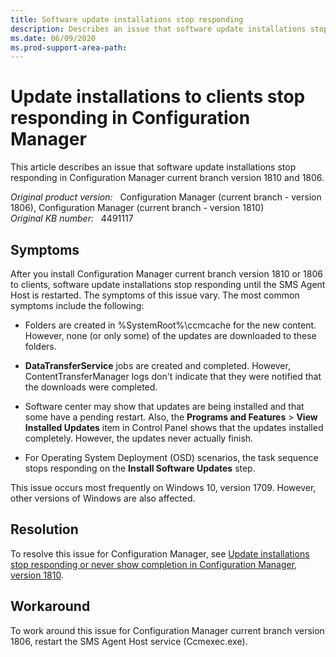 ```yaml
---
title: Software update installations stop responding
description: Describes an issue that software update installations stop responding in Configuration Manager current branch version 1810 and 1806.
ms.date: 06/09/2020
ms.prod-support-area-path:
---
```

# Update installations to clients stop responding in Configuration Manager

This article describes an issue that software update installations stop responding in Configuration Manager current branch version 1810 and 1806.

_Original product version:_ &nbsp; Configuration Manager (current branch - version 1806), Configuration Manager (current branch - version 1810)  
_Original KB number:_ &nbsp; 4491117

## Symptoms

After you install Configuration Manager current branch version 1810 or 1806 to clients, software update installations stop responding until the SMS Agent Host is restarted. The symptoms of this issue vary. The most common symptoms include the following:

- Folders are created in \%SystemRoot%\ccmcache for the new content. However, none (or only some) of the updates are downloaded to these folders.

- **DataTransferService** jobs are created and completed. However, ContentTransferManager logs don't indicate that they were notified that the downloads were completed.

- Software center may show that updates are being installed and that some have a pending restart. Also, the **Programs and Features** > **View Installed Updates** item in Control Panel shows that the updates installed completely. However, the updates never actually finish.

- For Operating System Deployment (OSD) scenarios, the task sequence stops responding on the **Install Software Updates** step.

This issue occurs most frequently on Windows 10, version 1709. However, other versions of Windows are also affected.

## Resolution

To resolve this issue for Configuration Manager, see [Update installations stop responding or never show completion in Configuration Manager, version 1810](https://support.microsoft.com/help/4490575).

## Workaround

To work around this issue for Configuration Manager current branch version 1806, restart the SMS Agent Host service (Ccmexec.exe).
